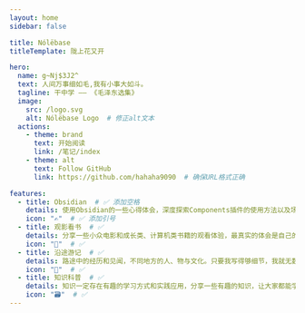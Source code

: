 ```yaml
---
layout: home
sidebar: false

title: Nólëbase
titleTemplate: 陇上花又开

hero:
  name: g~Nj$3J2^
  text: 人间万事细如毛,我有小事大如斗。
  tagline: 干中学 —— 《毛泽东选集》
  image:
    src: /logo.svg
    alt: Nólëbase Logo  # 修正alt文本
  actions:
    - theme: brand
      text: 开始阅读
      link: /笔记/index
    - theme: alt
      text: Follow GitHub
      link: https://github.com/hahaha9090  # 确保URL格式正确

features:
  - title: Obsidian  # ✅ 添加空格
    details: 使用Obsidian的一些心得体会，深度探索Components插件的使用方法以及场景。
    icon: "✍️"  # ✅ 添加引号
  - title: 观影看书  # ✅
    details: 分享一些小众电影和成长类、计算机类书籍的观看体验，最真实的体会是自己的思考和理解。
    icon: "📃"  # ✅
  - title: 沿途游记  # ✅
    details: 路途中的经历和见闻，不同地方的人、物与文化。只要我写得够细节，我就无数次回到那一天那一个地方。
    icon: "🚀"  # ✅
  - title: 知识科普  # ✅
    details: 知识一定存在有趣的学习方式和实践应用，分享一些有趣的知识，让大家都能学得开心，有所收获。
    icon: "🗃"  # ✅
---
```


<HomePage />  <!-- 确保此组件正确处理链接 -->